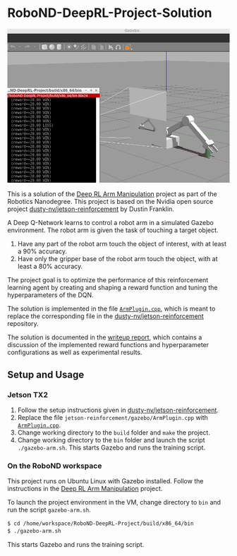 
# RoboND-DeepRL-Project-Solution

<img src="screenshot_rl_arm.PNG">

This is a solution of the [Deep RL Arm Manipulation](https://github.com/udacity/RoboND-DeepRL-Project) project as part of the Robotics Nanodegree. This project is based on the Nvidia open source project [dusty-nv/jetson-reinforcement](https://github.com/dusty-nv/jetson-reinforcement) by Dustin Franklin.

A Deep Q-Network learns to control a robot arm in a simulated Gazebo environment. The robot arm is given the task of touching a target object.
1. Have any part of the robot arm touch the object of interest, with at least a 90% accuracy.
2. Have only the gripper base of the robot arm touch the object, with at least a 80% accuracy.

The project goal is to optimize the performance of this reinforcement learning agent by creating and shaping a reward function and tuning the hyperparameters of the DQN.

The solution is implemented in the file [`ArmPlugin.cpp`](gazebo/ArmPlugin.cpp), which is meant to replace the corresponding file in the  [dusty-nv/jetson-reinforcement](https://github.com/dusty-nv/jetson-reinforcement) repository.

The solution is documented in the [writeup report](writeup/writeup_deep_rl.pdf), which contains a discussion of the implemented reward functions and hyperparameter configurations as well as experimental results.

## Setup and Usage

### Jetson TX2
1. Follow the setup instructions given in [dusty-nv/jetson-reinforcement](https://github.com/dusty-nv/jetson-reinforcement).
2. Replace the file `jetson-reinforcement/gazebo/ArmPlugin.cpp` with [`ArmPlugin.cpp`](gazebo/ArmPlugin.cpp).
3. Change working directory to the `build` folder and `make` the project.
4. Change working directory to the `bin` folder and launch the script `./gazebo-arm.sh`. This starts Gazebo and runs the training script.

### On the RoboND workspace
This project runs on Ubuntu Linux with Gazebo installed. Follow the instructions in the [Deep RL Arm Manipulation](https://github.com/udacity/RoboND-DeepRL-Project) project.

To launch the project environment in the VM, change directory to `bin` and run the script `gazebo-arm.sh`. 

``` bash
$ cd /home/workspace/RoboND-DeepRL-Project/build/x86_64/bin
$ ./gazebo-arm.sh
```
This starts Gazebo and runs the training script.

